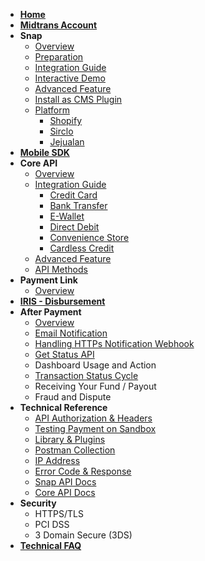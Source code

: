 - [**Home**](/)
- [**Midtrans Account**](en/midtrans-account/overview.md)
- **Snap**
	- [Overview](en/snap/overview.md)
	- [Preparation](en/snap/preparation.md)
	- [Integration Guide](en/snap/integration-guide.md)
	- [Interactive Demo](en/snap/interactive-demo.md)
	- [Advanced Feature](en/snap/advanced-feature.md)
	- [Install as CMS Plugin](en/snap/with-plugins.md)
	- [Platform](en/snap/platform/overview.md)
		- [Shopify](en/snap/platform/shopify.md)
		- [Sirclo](en/snap/platform/sirclo.md)
		- [Jejualan](en/snap/platform/jejualan.md)
- [**Mobile SDK**](https://mobile-docs.midtrans.com)
- **Core API**
	- [Overview](en/core-api/overview.md)
	- [Integration Guide](en/core-api/overview?id=integration)
		- [Credit Card](en/core-api/credit-card.md)
		- [Bank Transfer](en/core-api/bank-transfer.md)
		- [E-Wallet](en/core-api/e-wallet.md)
		- [Direct Debit](en/core-api/direct-debit.md)
		- [Convenience Store](en/core-api/convenience-store.md)
		- [Cardless Credit](en/core-api/cardless-credit.md)
	- [Advanced Feature](en/core-api/advanced-features.md)
	- [API Methods](https://api-docs.midtrans.com/#api-methods)
- **Payment Link**
    - [Overview](en/payment-link/overview.md)
- [**IRIS - Disbursement**](https://iris-docs.midtrans.com/)
- **After Payment**
	- [Overview](en/after-payment/overview.md)
	- [Email Notification](en/after-payment/email-notification.md)
	- [Handling HTTPs Notification Webhook](en/after-payment/http-notification.md)
	- [Get Status API](en/after-payment/get-status.md)
	- Dashboard Usage and Action
	- [Transaction Status Cycle](en/after-payment/status-cycle.md)
	- Receiving Your Fund / Payout
	- Fraud and Dispute
- **Technical Reference**
	- [API Authorization & Headers](en/technical-reference/api-header.md)
	- [Testing Payment on Sandbox](en/technical-reference/sandbox-test.md)
	- [Library & Plugins](en/technical-reference/library-plugin.md)
	- [Postman Collection](en/technical-reference/postman-collection.md)
	- [IP Address](en/technical-reference/ip-address.md)
	- [Error Code & Response](en/technical-reference/error-response-code.md)
	- [Snap API Docs](https://snap-docs.midtrans.com)
	- [Core API Docs](https://api-docs.midtrans.com)
- **Security**	
	- HTTPS/TLS	
	- PCI DSS	
	- 3 Domain Secure (3DS)	
- [**Technical FAQ**](https://midtrans-advanced-faq.netlify.com/#/faq-general)